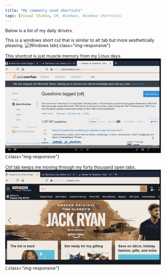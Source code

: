 ```yaml
---
title: "My commonly used shortcuts"
tags: [Visual Studio, C#, Windows, Windows shortcuts]
---
```


Below is a list of my daily drivers.


This is a windows short cut that is similar to alt tab but more aesthetically pleasing.
![Windows tab](\assets\img\WinTab.gif){:class="img-responsive"}
<br/>
<br/>
This shortcut is just muscle memory from my Linux days.
![Alt tab](\assets\img\AltTab.gif){:class="img-responsive"}
<br/>
<br/>
Ctrl tab keeps me moving through my forty thousand open tabs.
![Ctrl tab](\assets\img\BrowserTab.gif){:class="img-responsive"}

